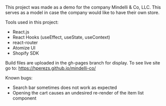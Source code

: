 This project was made as a demo for the company Mindelli & Co, LLC. This serves as a model in case the company would like to have their own store. 

Tools used in this project: 

* React.js
* React Hooks (useEffect, useState, useContext)
* react-router
* Atomize UI
* Shopify SDK


Build files are uploaded in the gh-pages branch for display. To see live site go to: https://hperezs.github.io/mindelli-co/

Known bugs: 

* Search bar sometimes does not work as expected
* Opening the cart causes an undesired re-render of the item list component
